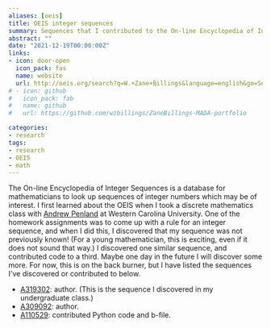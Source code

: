 ```yaml
---
aliases: [oeis]
title: OEIS integer sequences
summary: Sequences that I contributed to the On-line Encyclopedia of Integer Sequences
abstract: ""
date: "2021-12-19T00:00:00Z"
links:
- icon: door-open
  icon_pack: fas
  name: website
  url: http://oeis.org/search?q=W.+Zane+Billings&language=english&go=Search
# - icon: github
#   icon_pack: fab
#   name: github
#   url: https://github.com/wzbillings/ZaneBillings-MADA-portfolio

categories:
- research
tags:
- research
- OEIS
- math
---
```


The On-line Encyclopedia of Integer Sequences is a database for mathematicians to look up sequences of integer numbers which may be of interest. I first learned about the OEIS when I took a discrete mathematics class with [Andrew Penland](https://www.wcu.edu/faculty/adpenland.aspx) at Western Carolina University. One of the homework assignments was to come up with a rule for an integer sequence, and when I did this, I discovered that my sequence was not previously known! (For a young mathematician, this is exciting, even if it does not sound that way.) I discovered one similar sequence, and contributed code to a third. Maybe one day in the future I will discover some more. For now, this is on the back burner, but I have listed the sequences I've discovered or contributed to below.

* [A319302](http://oeis.org/A319302): author. (This is the sequence I discovered in my undergraduate class.)
* [A309092](http://oeis.org/A309092): author.
* [A110529](http://oeis.org/A110529): contributed Python code and b-file.